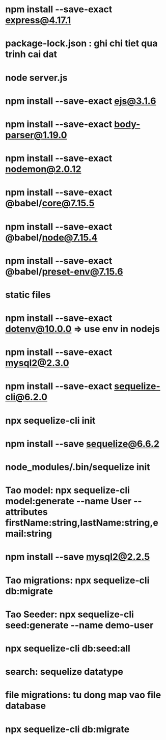 # npm install --save-exact express@4.17.1
# package-lock.json : ghi chi tiet qua trinh cai dat
# node server.js
# npm install --save-exact ejs@3.1.6
# npm install --save-exact body-parser@1.19.0
# npm install --save-exact nodemon@2.0.12
# npm install --save-exact @babel/core@7.15.5
# npm install --save-exact @babel/node@7.15.4
# npm install --save-exact @babel/preset-env@7.15.6
# static files
# npm install --save-exact dotenv@10.0.0 => use env in nodejs
# npm install --save-exact mysql2@2.3.0
# npm install --save-exact sequelize-cli@6.2.0
# npx sequelize-cli init
# npm install --save sequelize@6.6.2   
# node_modules/.bin/sequelize init
# Tao model: npx sequelize-cli model:generate --name User --attributes firstName:string,lastName:string,email:string
# npm install --save mysql2@2.2.5
# Tao migrations: npx sequelize-cli db:migrate
# Tao Seeder: npx sequelize-cli seed:generate --name demo-user
# npx sequelize-cli db:seed:all
# search: sequelize datatype
# file migrations: tu dong map vao file database 
# npx sequelize-cli db:migrate
